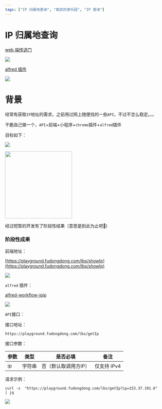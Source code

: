 ```yaml
---
tags: ["IP 归属地查询", "敖武的游乐园", "IP 查询"]
---
```

# IP 归属地查询

[web 端传送门](https://playground.fudongdong.com/lbs/showIp)

![](https://1.z.wiki/images/20220409/b0ee56ce038a47889d283820bdda759f.png)

[alfred 插件](https://github.com/yihuaxiang/alfred-workflow-ipip)

![](https://2.z.wiki/images/20220410/45708155a39e45b989d0f2194e03a2d8.png)

# 背景


经常有获取`IP`地址的需求，之前用过网上随便找的一些`API`，不过不怎么稳定。。。

干脆自己做一个，`API`+前端+小程序+`chrome`插件+`alfred`插件

目标如下：

![](https://0.z.wiki/autoupload/2022-05-02/a13d3cbd720549618dc20d846e266049.ipip.drawio.svg)

<img width="220" src="https://3.z.wiki/images/20220409/c42d3008d9ac405aad02c456cc2a7a88.png" />

经过短暂的开发有了阶段性结果（意思是到此为止吧🤣)

### 阶段性成果

前端地址：

[https://playground.fudongdong.com/lbs/showIp](https://playground.fudongdong.com/lbs/showIp)

![](https://4.z.wiki/images/20220409/038dadb133ee4a1285876a634ee48b40.png)

`alfred` 插件：

[alfred-workflow-ipip](https://github.com/yihuaxiang/alfred-workflow-ipip)

![](https://0.z.wiki/images/20220410/d68b782087bd45909d9e814bb8393272.png)

`API`接口：

接口地址：
```
https://playground.fudongdong.com/lbs/getIp
```

接口参数：

| 参数  | 类型  | 是否必填        | 备注       |
|-----|-----|-------------|----------|
| ip  | 字符串 | 否（默认取调用方IP） | 仅支持 IPv4 |

请求示例：

```shell
curl -s  "https://playground.fudongdong.com/lbs/getIp?ip=153.37.191.6"  | jq
```

![](https://0.z.wiki/images/20220409/9c59a855d7a542388c94ccb4c7d035f0.png)
